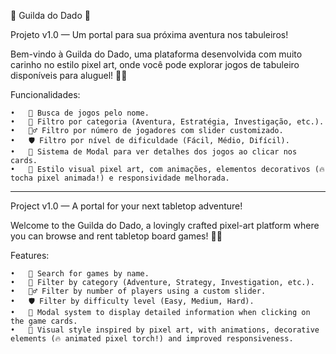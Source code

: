 📖 Guilda do Dado 🎲

Projeto v1.0 — Um portal para sua próxima aventura nos tabuleiros!

Bem-vindo à Guilda do Dado, uma plataforma desenvolvida com muito carinho no estilo pixel art, onde você pode explorar jogos de tabuleiro disponíveis para aluguel! 🚀✨

Funcionalidades:

	•	🎲 Busca de jogos pelo nome.
	•	🧭 Filtro por categoria (Aventura, Estratégia, Investigação, etc.).
	•	🧙‍♂️ Filtro por número de jogadores com slider customizado.
	•	🛡️ Filtro por nível de dificuldade (Fácil, Médio, Difícil).
	•	🏰 Sistema de Modal para ver detalhes dos jogos ao clicar nos cards.
	•	🎨 Estilo visual pixel art, com animações, elementos decorativos (🔥 tocha pixel animada!) e responsividade melhorada.


 ---------------------------------------

Project v1.0 — A portal for your next tabletop adventure!

Welcome to the Guilda do Dado, a lovingly crafted pixel-art platform where you can browse and rent tabletop board games! 🚀✨

Features:

	•	🎲 Search for games by name.
	•	🧭 Filter by category (Adventure, Strategy, Investigation, etc.).
	•	🧙‍♂️ Filter by number of players using a custom slider.
	•	🛡️ Filter by difficulty level (Easy, Medium, Hard).
	•	🏰 Modal system to display detailed information when clicking on the game cards.
	•	🎨 Visual style inspired by pixel art, with animations, decorative elements (🔥 animated pixel torch!) and improved responsiveness.
